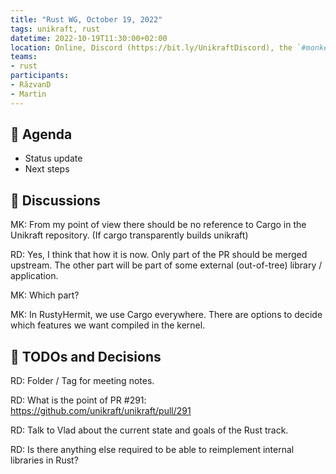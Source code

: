 ```yaml
---
title: "Rust WG, October 19, 2022"
tags: unikraft, rust
datetime: 2022-10-19T11:30:00+02:00
location: Online, Discord (https://bit.ly/UnikraftDiscord), the `#monkey-business` voice channel
teams:
- rust
participants:
- RăzvanD
- Martin
---
```


## :dart: Agenda

- Status update
- Next steps

## :closed_book: Discussions

MK: From my point of view there should be no reference to Cargo in the Unikraft repository. (If cargo transparently builds unikraft)

RD: Yes, I think that how it is now.
Only part of the PR should be merged upstream.
The other part will be part of some external (out-of-tree) library / application.

MK: Which part?

MK: In RustyHermit, we use Cargo everywhere.
There are options to decide which features we want compiled in the kernel.

## :wrench: TODOs and Decisions

RD: Folder / Tag for meeting notes.

RD: What is the point of PR #291: https://github.com/unikraft/unikraft/pull/291

RD: Talk to Vlad about the current state and goals of the Rust track.

RD: Is there anything else required to be able to reimplement internal libraries in Rust?
